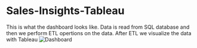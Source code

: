 # Sales-Insights-Tableau

This is what the dashboard looks like.
Data is read from SQL database and then we perform ETL opertions on the data.
After ETL we visualize the data with Tableau
![Dashboard](https://github.com/ankittejyadav/Sales-Insights-Tableau/assets/22706443/a3a69cf2-fda7-418a-a0ad-11bfe937e468)
